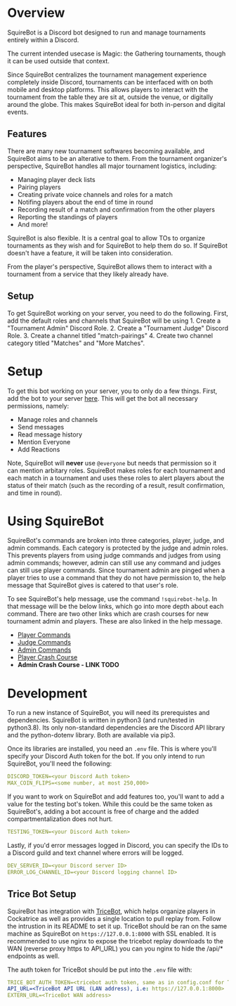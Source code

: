 # Overview

SquireBot is a Discord bot designed to run and manage tournaments entirely within a Discord.

The current intended usecase is Magic: the Gathering tournaments, though it can be used outside that context.

Since SquireBot centralizes the tournament management experience completely inside Discord, tournaments can be interfaced with on both mobile and desktop platforms. This allows players to interact with the tournament from the table they are sit at, outside the venue, or digitally around the globe. This makes SquireBot ideal for both in-person and digital events.


## Features

There are many new tournament softwares becoming available, and SquireBot aims to be an alterative to them. From the tournament organizer's perspective, SquireBot handles all major tournament logistics, including:
 - Managing player deck lists
 - Pairing players
 - Creating private voice channels and roles for a match
 - Notifing players about the end of time in round
 - Recording result of a match and confirmation from the other players
 - Reporting the standings of players
 - And more!

SquireBot is also flexible. It is a central goal to allow TOs to organize tournaments as they wish and for SquireBot to help them do so. If SquireBot doesn't have a feature, it will be taken into consideration.

From the player's perspective, SquireBot allows them to interact with a tournament from a service that they likely already have.


## Setup

To get SquireBot working on your server, you need to do the following. First, add the default roles and channels that SquireBot will be using
	1. Create a "Tournament Admin" Discord Role.
	2. Create a "Tournament Judge" Discord Role.
	3. Create a channel titled "match-pairings"
	4. Create two channel category titled "Matches" and "More Matches".

# Setup

To get this bot working on your server, you to only do a few things.
First, add the bot to your server [here](https://discord.com/api/oauth2/authorize?client_id=784967512106074183&permissions=268634192&scope=bot).
This will get the bot all necessary permissions, namely:
 - Manage roles and channels
 - Send messages
 - Read message history
 - Mention Everyone
 - Add Reactions

Note, SquireBot will **never** use `@everyone` but needs that permission so it can mention arbitary roles. SquireBot makes roles for each tournament and each match in a tournament and uses these roles to alert players about the status of their match (such as the recording of a result, result confirmation, and time in round).


# Using SquireBot

SquireBot's commands are broken into three categories, player, judge, and admin commands. Each category is protected by the judge and admin roles. This prevents players from using judge commands and judges from using admin commands; however, admin can still use any command and judges can still use player commands. Since tournament admin are pinged when a player tries to use a command that they do not have permission to, the help message that SquireBot gives is catered to that user's role.

To see SquireBot's help message, use the command `!squirebot-help`. In that message will be the below links, which go into more depth about each command. There are two other links which are crash courses for new tournament admin and players. These are also linked in the help message.

 - [Player Commands](https://gitlab.com/TylerBloom/SquireBot/-/blob/development/docs/PlayerCommands.md)
 - [Judge Commands](https://gitlab.com/TylerBloom/SquireBot/-/blob/development/docs/JudgeCommands.md)
 - [Admin Commands](https://gitlab.com/TylerBloom/SquireBot/-/blob/development/docs/AdminCommands.md)
 - [Player Crash Course](https://gitlab.com/TylerBloom/SquireBot/-/blob/development/docs/docs/CrashCourse.md)
 - **Admin Crash Course - LINK TODO**

# Development
To run a new instance of SquireBot, you will need its prerequistes and dependencies. SquireBot is written in python3 (and run/tested in python3.8). Its only non-standard dependencies are the Discord API library and the python-dotenv library. Both are available via pip3.

Once its libraries are installed, you need an `.env` file. This is where you'll specify your Discord Auth token for the bot. If you only intend to run SquireBot, you'll need the following:
```yaml
DISCORD_TOKEN=<your Discord Auth token>
MAX_COIN_FLIPS=<some number, at most 250,000>
```

If you want to work on SquireBot and add features too, you'll want to add a value for the testing bot's token. While this could be the same token as SquireBot's, adding a bot account is free of charge and the added compartmentalization does not hurt.
```yaml
TESTING_TOKEN=<your Discord Auth token>
```

Lastly, if you'd error messages logged in Discord, you can specify the IDs to a Discord guild and text channel where errors will be logged.
```yaml
DEV_SERVER_ID=<your Discord server ID>
ERROR_LOG_CHANNEL_ID=<your Discord logging channel ID>
```


## Trice Bot Setup
SquireBot has integration with [TriceBot](https://github.com/djpiper28/CockatriceTournamentBot), which helps organize players in Cockatrice as well as provides a single location to pull replay from. Follow the intrustion in its README to set it up. TriceBot should be ran on the same machine as SquireBot on `https://127.0.0.1:8000` with SSL enabled. It is recommended to use nginx to expose the tricebot replay downloads to the WAN (reverse proxy https to API_URL) you can you nginx to hide the /api/\* endpoints as well.

The auth token for TriceBot should be put into the `.env` file with:
```yaml
TRICE_BOT_AUTH_TOKEN=<tricebot auth token, same as in config.conf for TriceBot>
API_URL=<TriceBot API URL (LAN address), i.e: https://127.0.0.1:8000>
EXTERN_URL=<TriceBot WAN address>



